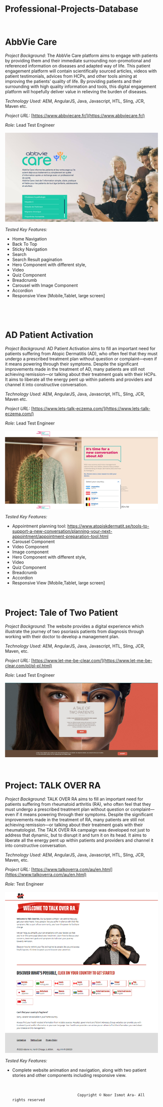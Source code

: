 # Professional-Projects-Database
<br>

# **AbbVie Care**

_Project Background:_  The AbbVie Care platform aims to engage with patients by providing them and their immediate surrounding non-promotional and referenced information on diseases and adapted way of life. This patient engagement platform will contain scientifically sourced articles, videos with patient testimonials, advices from HCPs, and other tools aiming at improving the patients’ quality of life. By providing patients and their surrounding with high quality information and tools, this digital engagement platform will hopefully deliver value in relieving the burden of diseases.

_Technology Used:_ AEM, AngularJS, Java, Javascript, HTL, Sling, JCR, Maven etc.

_Project URL:_ [https://www.abbviecare.fr/](https://www.abbviecare.fr/)

_Role:_ Lead Test Engineer
<br><br>
![HomePage](AbbvieCare.png)

_Tested Key Features:_ 
 * Home Navigation
 * Back To Top
 * Sticky Navigation
 * Search
 * Search Result pagination
 * Hero Component with different style,
 * Video 
 * Quiz Component
 * Breadcrumb
 * Carousel with Image Component
 * Accordion
 * Responsive View [Mobile,Tablet, large screen]

<br><br><br>
# **AD Patient Activation**

_Project Background:_  AD Patient Activation aims to fill an important need for patients suffering from Atopic Dermatitis (AD), who often feel that they must undergo a prescribed treatment plan without question or complaint—even if it means powering through their symptoms. Despite the significant improvements made in the treatment of AD, many patients are still not achieving remission—or talking about their treatment goals with their HCPs. It aims to liberate all the energy pent up within patients and providers and channel it into constructive conversation.

_Technology Used:_ AEM, AngularJS, Java, Javascript, HTL, Sling, JCR, Maven etc.

_Project URL:_ [https://www.lets-talk-eczema.com/](https://www.lets-talk-eczema.com/)

_Role:_ Lead Test Engineer
<br><br>
![HomePage](letstalkeczema.png)

_Tested Key Features:_ 
 * Appointment planning tool: https://www.atopiskdermatit.se/tools-to-support-a-new-conversation/planning-your-next-appointment/appointment-preparation-tool.html
 * Carousel Component
 * Video Component
 * Image component
 * Hero Component with different style,
 * Video 
 * Quiz Component
 * Breadcrumb
 * Accordion
 * Responsive View [Mobile,Tablet, large screen]
<br><br><br>
# **Project: Tale of Two Patient**

_Project Background:_  The website provides a digital experience which illustrate the journey of two psoriasis patients from diagnosis through working with their doctor  to develop a management plan.

_Technology Used:_ AEM, AngularJS, Java, Javascript, HTL, Sling, JCR, Maven, etc.

_Project URL:_ [https://www.let-me-be-clear.com/](https://www.let-me-be-clear.com/pl/pl-pl.html)


_Role:_ Lead Test Engineer
<br><br>
![HomePage](TOTP.jpg)
<br><br><br>

# **Project: TALK OVER RA**

_Project Background:_ TALK OVER RA aims to fill an important need for patients suffering from rheumatoid arthritis (RA), who often feel that they must undergo a prescribed treatment plan without question or complaint—even if it means powering through their symptoms. Despite the significant improvements made in the treatment of RA, many patients are still not achieving remission—or talking about their treatment goals with their rheumatologist. The TALK OVER RA campaign was developed not just to address that dynamic, but to disrupt it and turn it on its head. It aims to liberate all the energy pent up within patients and providers and channel it into constructive conversation. 

_Technology Used:_ AEM, AngularJS, Java, Javascript, HTL, Sling, JCR, Maven, etc.

_Project URL:_ [https://www.talkoverra.com/au/en.html](https://www.talkoverra.com/au/en.html)

_Role:_ Test Engineer
<br><br>
![HomePage](TORA.png)

_Tested Key Features:_ 
 * Complete website animation and navigation, along with two patient stories and other components including responsive view.
<br><br><br>









                                     Copyright © Noor Ismot Ara- All rights reserved
